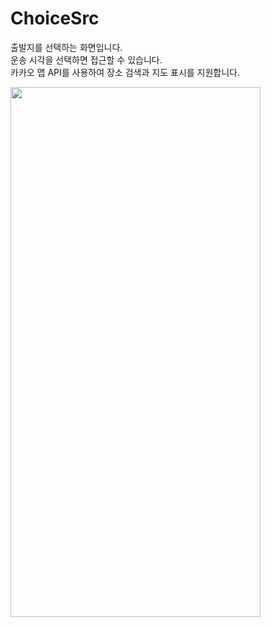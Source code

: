# ChoiceSrc

출발지를 선택하는 화면입니다.<br/>
운송 시각을 선택하면 접근할 수 있습니다.<br/>
카카오 맵 API를 사용하여 장소 검색과 지도 표시를 지원합니다.

<img width="400" height="848" src="https://github.com/softeerbootcamp-3rd/Team4-HansalChai/assets/37495809/627eda05-31e1-409f-9d22-a88e77dfb584">

